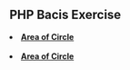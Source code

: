 <h2> PHP Bacis Exercise </h2>


<b><li> <a href="Program/1_area_circle.php"> Area of Circle </a></li></b>
<br>
<b><li> <a href="Program/1_area_circle.php"> Area of Circle </a></li></b>
<br>


